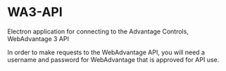 # WA3-API
Electron application for connecting to the Advantage Controls, WebAdvantage 3 API

In order to make requests to the WebAdvantage API, you will need a username and password for WebAdvantage that is approved for API use.
